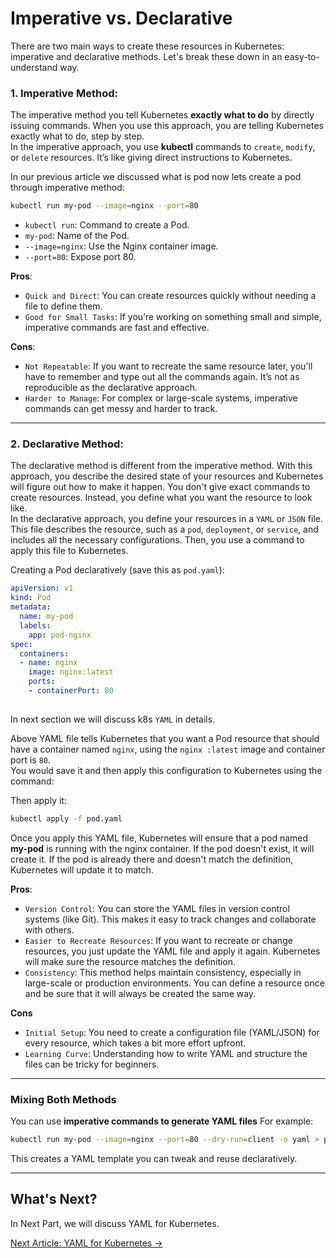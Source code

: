 # Imperative vs. Declarative

There are two main ways to create these resources in Kubernetes: imperative and declarative methods. Let's break these down in an easy-to-understand way.   

### **1. Imperative Method:**  
The imperative method you tell Kubernetes **exactly what to do** by directly issuing commands. When you use this approach, you are telling Kubernetes exactly what to do, step by step.    
In the imperative approach, you use **kubectl** commands to `create`, `modify`, or `delete` resources. It’s like giving direct instructions to Kubernetes.

In our previous article we discussed what is pod now lets create a pod through imperative method:  
```bash
kubectl run my-pod --image=nginx --port=80
```    
- `kubectl run`: Command to create a Pod.  
- `my-pod`: Name of the Pod.  
- `--image=nginx`: Use the Nginx container image.  
- `--port=80`: Expose port 80.   

**Pros**:  
- `Quick and Direct`: You can create resources quickly without needing a file to define them.   
- `Good for Small Tasks`: If you’re working on something small and simple, imperative commands are fast and effective.

**Cons**:   
- `Not Repeatable`: If you want to recreate the same resource later, you'll have to remember and type out all the commands again. It’s not as reproducible as the declarative approach.   
- `Harder to Manage`: For complex or large-scale systems, imperative commands can get messy and harder to track.  

---

### **2. Declarative Method:**   
The declarative method is different from the imperative method. With this approach, you describe the desired state of your resources and Kubernetes will figure out how to make it happen. 
You don't give exact commands to create resources. Instead, you define what you want the resource to look like.    
In the declarative approach, you define your resources in a `YAML` or `JSON` file. This file describes the resource, such as a `pod`, `deployment`, or `service`, and includes all the necessary configurations. 
Then, you use a command to apply this file to Kubernetes. 

Creating a Pod declaratively (save this as `pod.yaml`):  
```yaml
apiVersion: v1        
kind: Pod             
metadata:
  name: my-pod         
  labels:               
    app: pod-nginx      
spec:                  
  containers:                
  - name: nginx         
    image: nginx:latest      
    ports:
    - containerPort: 80   
 
```

In next section we will discuss k8s `YAML` in details.   

Above YAML file tells Kubernetes that you want a Pod resource that should have a container named `nginx`, using the `nginx :latest` image and container port is `80`.    
You would save it and then apply this configuration to Kubernetes using the command:

Then apply it:  
```bash
kubectl apply -f pod.yaml
```
Once you apply this YAML file, Kubernetes will ensure that a pod named **my-pod** is running with the nginx container. If the pod doesn't exist, it will create it. If the pod is already there and doesn't match the definition, Kubernetes will update it to match.

**Pros**:  
- `Version Control`: You can store the YAML files in version control systems (like Git). This makes it easy to track changes and collaborate with others.   
- `Easier to Recreate Resources`: If you want to recreate or change resources, you just update the YAML file and apply it again. Kubernetes will make sure the resource matches the definition.   
- `Consistency`: This method helps maintain consistency, especially in large-scale or production environments. You can define a resource once and be sure that it will always be created the same way.

**Cons**
- `Initial Setup`: You need to create a configuration file (YAML/JSON) for every resource, which takes a bit more effort upfront.   
- `Learning Curve`: Understanding how to write YAML and structure the files can be tricky for beginners.   

---

### **Mixing Both Methods**    
You can use **imperative commands to generate YAML files** For example:  
```bash
kubectl run my-pod --image=nginx --port=80 --dry-run=client -o yaml > pod.yaml
```
This creates a YAML template you can tweak and reuse declaratively.  

---

## What's Next?

In Next Part, we will discuss YAML for Kubernetes.

[Next Article: YAML for Kubernetes →](yaml.md)
   

